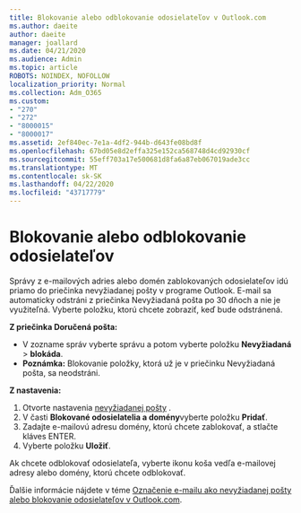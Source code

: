 ```yaml
---
title: Blokovanie alebo odblokovanie odosielateľov v Outlook.com
ms.author: daeite
author: daeite
manager: joallard
ms.date: 04/21/2020
ms.audience: Admin
ms.topic: article
ROBOTS: NOINDEX, NOFOLLOW
localization_priority: Normal
ms.collection: Adm_O365
ms.custom:
- "270"
- "272"
- "8000015"
- "8000017"
ms.assetid: 2ef840ec-7e1a-4df2-944b-d643fe08bd8f
ms.openlocfilehash: 67bd05e8d2effa325e152ca568748d4cd92930cf
ms.sourcegitcommit: 55eff703a17e500681d8fa6a87eb067019ade3cc
ms.translationtype: MT
ms.contentlocale: sk-SK
ms.lasthandoff: 04/22/2020
ms.locfileid: "43717779"
---
```

# <a name="block-or-unblock-senders"></a>Blokovanie alebo odblokovanie odosielateľov

Správy z e-mailových adries alebo domén zablokovaných odosielateľov idú priamo do priečinka nevyžiadanej pošty v programe Outlook. E-mail sa automaticky odstráni z priečinka Nevyžiadaná pošta po 30 dňoch a nie je využiteľná. Vyberte položku, ktorú chcete zobraziť, keď bude odstránená.

**Z priečinka Doručená pošta:**

- V zozname správ vyberte správu a potom vyberte položku **Nevyžiadaná** > **blokáda**.
- **Poznámka:** Blokovanie položky, ktorá už je v priečinku Nevyžiadaná pošta, sa neodstráni.

**Z nastavenia:**

1. Otvorte nastavenia [nevyžiadanej pošty](https://outlook.live.com/mail/options/mail/junkEmail) .
2. V časti **Blokované odosielatelia a domény**vyberte položku **Pridať**.
3. Zadajte e-mailovú adresu domény, ktorú chcete zablokovať, a stlačte kláves ENTER.
4. Vyberte položku **Uložiť**.

Ak chcete odblokovať odosielateľa, vyberte ikonu koša vedľa e-mailovej adresy alebo domény, ktorú chcete odblokovať.

Ďalšie informácie nájdete v téme [Označenie e-mailu ako nevyžiadanej pošty alebo blokovanie odosielateľov v Outlook.com](https://support.office.com/article/a3ece97b-82f8-4a5e-9ac3-e92fa6427ae4?wt.mc_id=Office_Outlook_com_Alchemy).